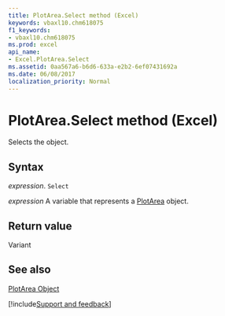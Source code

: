 ```yaml
---
title: PlotArea.Select method (Excel)
keywords: vbaxl10.chm618075
f1_keywords:
- vbaxl10.chm618075
ms.prod: excel
api_name:
- Excel.PlotArea.Select
ms.assetid: 0aa567a6-b6d6-633a-e2b2-6ef07431692a
ms.date: 06/08/2017
localization_priority: Normal
---
```



# PlotArea.Select method (Excel)

Selects the object.


## Syntax

_expression_. `Select`

_expression_ A variable that represents a [PlotArea](Excel.PlotArea-graph-property.md) object.


## Return value

Variant


## See also


[PlotArea Object](Excel.PlotArea(object).md)

[!include[Support and feedback](~/includes/feedback-boilerplate.md)]